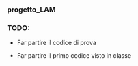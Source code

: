 ### progetto_LAM



### TODO:


- Far partire il codice di prova

- Far partire il primo codice visto in classe
